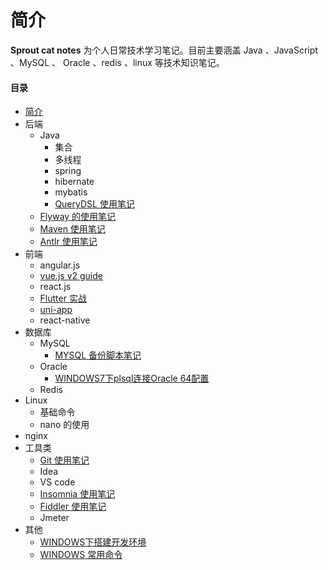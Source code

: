 # 简介

**Sprout cat notes** 为个人日常技术学习笔记。目前主要涵盖 Java 、JavaScript 、MySQL 、 Oracle 、redis 、linux 等技术知识笔记。

#### 目录

* [简介](README.md)
* 后端
	* Java
	  * 集合
	  * 多线程
	  * spring
	  * hibernate
	  * mybatis
	  * [QueryDSL 使用笔记](rear-end/querydsl_use_notes.md)
	* [Flyway 的使用笔记](rear-end/flyway_use_notes.md)
	* [Maven 使用笔记](rear-end/maven_use_notes.md)
	* [Antlr 使用笔记](rear-end/antlr_use_notes.md)
* 前端
	* angular.js
	* [vue.js v2 guide](https://cn.vuejs.org/v2/guide/)
	* react.js 
	* [Flutter 实战](https://book.flutterchina.club/)
	* [uni-app](https://uniapp.dcloud.io/)
	* react-native
* 数据库
    * MySQL
      * [MYSQL 备份脚本笔记](database/mysql_backup.md)
    * Oracle
      * [WINDOWS7下plsql连接Oracle 64配置](database/plsql_connect_oracle_64.md)
    * Redis
* Linux
	* 基础命令
	* nano 的使用
* nginx
* 工具类
	* [Git 使用笔记](tools/git_use_notes.md)
	* Idea
	* VS code
	* [Insomnia 使用笔记](tools/insomnia_use_notes.md)
	* [Fiddler 使用笔记](tools/fiddler_use_notes.md)
	* Jmeter
* 其他
  * [WINDOWS下搭建开发环境](win_dev_conf.md)
  * [WINDOWS 常用命令](win_command_notes.md)
